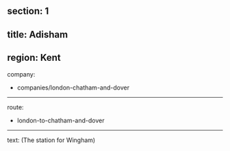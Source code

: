 section: 1
----
title: Adisham
----
region: Kent
----
company:
- companies/london-chatham-and-dover
----
route:
- london-to-chatham-and-dover
----
text: (The station for Wingham)
